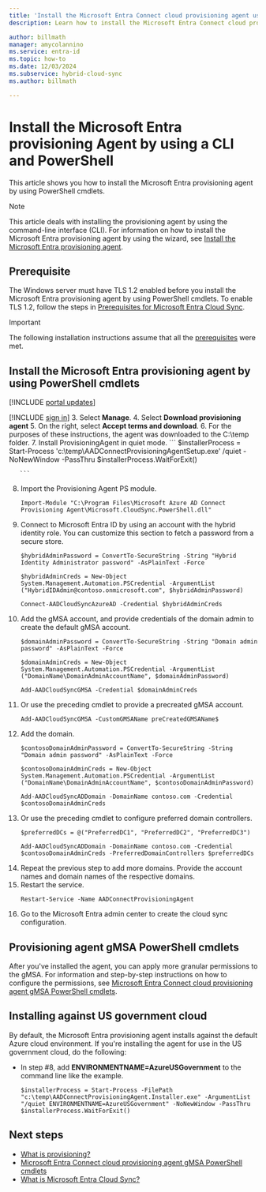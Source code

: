 ```yaml
---
title: 'Install the Microsoft Entra Connect cloud provisioning agent using a command-line interface (CLI) and PowerShell'
description: Learn how to install the Microsoft Entra Connect cloud provisioning agent by using PowerShell cmdlets.

author: billmath
manager: amycolannino
ms.service: entra-id
ms.topic: how-to
ms.date: 12/03/2024
ms.subservice: hybrid-cloud-sync
ms.author: billmath

---
```



# Install the Microsoft Entra provisioning Agent by using a CLI and PowerShell
This article shows you how to install the Microsoft Entra provisioning agent by using PowerShell cmdlets.
 
>[!NOTE]
>This article deals with installing the provisioning agent by using the command-line interface (CLI). For information on how to install the Microsoft Entra provisioning agent by using the wizard, see [Install the Microsoft Entra provisioning agent](how-to-install.md).

## Prerequisite

The Windows server must have TLS 1.2 enabled before you install the Microsoft Entra provisioning agent by using PowerShell cmdlets. To enable TLS 1.2, follow the steps in [Prerequisites for Microsoft Entra Cloud Sync](how-to-prerequisites.md#tls-requirements).

>[!IMPORTANT]
>The following installation instructions assume that all the [prerequisites](how-to-prerequisites.md) were met.

<a name='install-the-azure-ad-connect-provisioning-agent-by-using-powershell-cmdlets-'></a>

## Install the Microsoft Entra provisioning agent by using PowerShell cmdlets 

[!INCLUDE [portal updates](~/includes/portal-update.md)]

[!INCLUDE [sign in](~/includes/cloud-sync-sign-in.md)]
 3. Select **Manage**.
 4. Select **Download provisioning agent**
 5. On the right, select **Accept terms and download**.
 6. For the purposes of these instructions, the agent was downloaded to the C:\temp folder.
 7. Install ProvisioningAgent in quiet mode.
       ```
      $installerProcess = Start-Process 'c:\temp\AADConnectProvisioningAgentSetup.exe' /quiet -NoNewWindow -PassThru 
      $installerProcess.WaitForExit()

       ```
 8. Import the Provisioning Agent PS module.
       ```
       Import-Module "C:\Program Files\Microsoft Azure AD Connect Provisioning Agent\Microsoft.CloudSync.PowerShell.dll" 
       ```
 9. Connect to Microsoft Entra ID by using an account with the hybrid identity role. You can customize this section to fetch a password from a secure store. 
       ```
       $hybridAdminPassword = ConvertTo-SecureString -String "Hybrid Identity Administrator password" -AsPlainText -Force 
    
       $hybridAdminCreds = New-Object System.Management.Automation.PSCredential -ArgumentList ("HybridIDAdmin@contoso.onmicrosoft.com", $hybridAdminPassword) 
       
       Connect-AADCloudSyncAzureAD -Credential $hybridAdminCreds 
       ```
 10. Add the gMSA account, and provide credentials of the domain admin to create the default gMSA account.
       ```
       $domainAdminPassword = ConvertTo-SecureString -String "Domain admin password" -AsPlainText -Force 
    
       $domainAdminCreds = New-Object System.Management.Automation.PSCredential -ArgumentList ("DomainName\DomainAdminAccountName", $domainAdminPassword) 
    
       Add-AADCloudSyncGMSA -Credential $domainAdminCreds 
       ```
 11. Or use the preceding cmdlet to provide a precreated gMSA account.
       ```
       Add-AADCloudSyncGMSA -CustomGMSAName preCreatedGMSAName$ 
       ```
 12. Add the domain.
       ```
       $contosoDomainAdminPassword = ConvertTo-SecureString -String "Domain admin password" -AsPlainText -Force 
    
       $contosoDomainAdminCreds = New-Object System.Management.Automation.PSCredential -ArgumentList ("DomainName\DomainAdminAccountName", $contosoDomainAdminPassword) 
    
       Add-AADCloudSyncADDomain -DomainName contoso.com -Credential $contosoDomainAdminCreds 
       ```
 13. Or use the preceding cmdlet to configure preferred domain controllers.
       ```
       $preferredDCs = @("PreferredDC1", "PreferredDC2", "PreferredDC3") 
    
       Add-AADCloudSyncADDomain -DomainName contoso.com -Credential $contosoDomainAdminCreds -PreferredDomainControllers $preferredDCs 
       ```
 14. Repeat the previous step to add more domains. Provide the account names and domain names of the respective domains.
 15. Restart the service.
       ```
       Restart-Service -Name AADConnectProvisioningAgent  
       ```
 16. Go to the Microsoft Entra admin center to create the cloud sync configuration.

## Provisioning agent gMSA PowerShell cmdlets
After you've installed the agent, you can apply more granular permissions to the gMSA. For information and step-by-step instructions on how to configure the permissions, see [Microsoft Entra Connect cloud provisioning agent gMSA PowerShell cmdlets](how-to-gmsa-cmdlets.md).

## Installing against US government cloud
By default, the Microsoft Entra provisioning agent installs against the default Azure cloud environment.  If you're installing the agent for use in the US government cloud, do the following:

- In step #8, add **ENVIRONMENTNAME=AzureUSGovernment** to the command line like the example.
    ```
    $installerProcess = Start-Process -FilePath "c:\temp\AADConnectProvisioningAgent.Installer.exe" -ArgumentList "/quiet ENVIRONMENTNAME=AzureUSGovernment" -NoNewWindow -PassThru 
    $installerProcess.WaitForExit()
   ```

## Next steps 

- [What is provisioning?](../what-is-provisioning.md)
- [Microsoft Entra Connect cloud provisioning agent gMSA PowerShell cmdlets](how-to-gmsa-cmdlets.md)
- [What is Microsoft Entra Cloud Sync?](what-is-cloud-sync.md)
